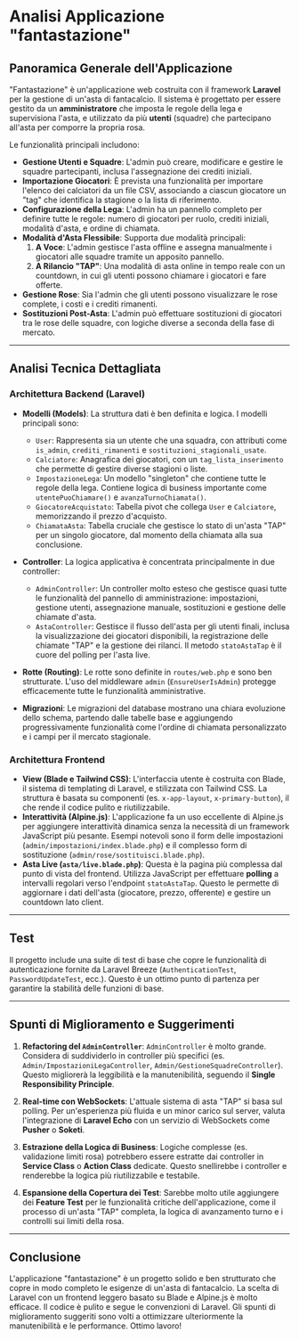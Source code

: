 # Analisi Applicazione "fantastazione"

## Panoramica Generale dell'Applicazione

"Fantastazione" è un'applicazione web costruita con il framework **Laravel** per la gestione di un'asta di fantacalcio. Il sistema è progettato per essere gestito da un **amministratore** che imposta le regole della lega e supervisiona l'asta, e utilizzato da più **utenti** (squadre) che partecipano all'asta per comporre la propria rosa.

Le funzionalità principali includono:

* **Gestione Utenti e Squadre**: L'admin può creare, modificare e gestire le squadre partecipanti, inclusa l'assegnazione dei crediti iniziali.
* **Importazione Giocatori**: È prevista una funzionalità per importare l'elenco dei calciatori da un file CSV, associando a ciascun giocatore un "tag" che identifica la stagione o la lista di riferimento.
* **Configurazione della Lega**: L'admin ha un pannello completo per definire tutte le regole: numero di giocatori per ruolo, crediti iniziali, modalità d'asta, e ordine di chiamata.
* **Modalità d'Asta Flessibile**: Supporta due modalità principali:
    1.  **A Voce**: L'admin gestisce l'asta offline e assegna manualmente i giocatori alle squadre tramite un apposito pannello.
    2.  **A Rilancio "TAP"**: Una modalità di asta online in tempo reale con un countdown, in cui gli utenti possono chiamare i giocatori e fare offerte.
* **Gestione Rose**: Sia l'admin che gli utenti possono visualizzare le rose complete, i costi e i crediti rimanenti.
* **Sostituzioni Post-Asta**: L'admin può effettuare sostituzioni di giocatori tra le rose delle squadre, con logiche diverse a seconda della fase di mercato.

---

## Analisi Tecnica Dettagliata

### Architettura Backend (Laravel)

* **Modelli (Models)**: La struttura dati è ben definita e logica. I modelli principali sono:
    * `User`: Rappresenta sia un utente che una squadra, con attributi come `is_admin`, `crediti_rimanenti` e `sostituzioni_stagionali_usate`.
    * `Calciatore`: Anagrafica dei giocatori, con un `tag_lista_inserimento` che permette di gestire diverse stagioni o liste.
    * `ImpostazioneLega`: Un modello "singleton" che contiene tutte le regole della lega. Contiene logica di business importante come `utentePuoChiamare()` e `avanzaTurnoChiamata()`.
    * `GiocatoreAcquistato`: Tabella pivot che collega `User` e `Calciatore`, memorizzando il prezzo d'acquisto.
    * `ChiamataAsta`: Tabella cruciale che gestisce lo stato di un'asta "TAP" per un singolo giocatore, dal momento della chiamata alla sua conclusione.

* **Controller**: La logica applicativa è concentrata principalmente in due controller:
    * `AdminController`: Un controller molto esteso che gestisce quasi tutte le funzionalità del pannello di amministrazione: impostazioni, gestione utenti, assegnazione manuale, sostituzioni e gestione delle chiamate d'asta.
    * `AstaController`: Gestisce il flusso dell'asta per gli utenti finali, inclusa la visualizzazione dei giocatori disponibili, la registrazione delle chiamate "TAP" e la gestione dei rilanci. Il metodo `statoAstaTap` è il cuore del polling per l'asta live.

* **Rotte (Routing)**: Le rotte sono definite in `routes/web.php` e sono ben strutturate. L'uso del middleware `admin` (`EnsureUserIsAdmin`) protegge efficacemente tutte le funzionalità amministrative.

* **Migrazioni**: Le migrazioni del database mostrano una chiara evoluzione dello schema, partendo dalle tabelle base e aggiungendo progressivamente funzionalità come l'ordine di chiamata personalizzato e i campi per il mercato stagionale.

### Architettura Frontend

* **View (Blade e Tailwind CSS)**: L'interfaccia utente è costruita con Blade, il sistema di templating di Laravel, e stilizzata con Tailwind CSS. La struttura è basata su componenti (es. `x-app-layout`, `x-primary-button`), il che rende il codice pulito e riutilizzabile.
* **Interattività (Alpine.js)**: L'applicazione fa un uso eccellente di Alpine.js per aggiungere interattività dinamica senza la necessità di un framework JavaScript più pesante. Esempi notevoli sono il form delle impostazioni (`admin/impostazioni/index.blade.php`) e il complesso form di sostituzione (`admin/rose/sostituisci.blade.php`).
* **Asta Live (`asta/live.blade.php`)**: Questa è la pagina più complessa dal punto di vista del frontend. Utilizza JavaScript per effettuare **polling** a intervalli regolari verso l'endpoint `statoAstaTap`. Questo le permette di aggiornare i dati dell'asta (giocatore, prezzo, offerente) e gestire un countdown lato client.

---

## Test

Il progetto include una suite di test di base che copre le funzionalità di autenticazione fornite da Laravel Breeze (`AuthenticationTest`, `PasswordUpdateTest`, ecc.). Questo è un ottimo punto di partenza per garantire la stabilità delle funzioni di base.

---

## Spunti di Miglioramento e Suggerimenti

1.  **Refactoring del `AdminController`**: `AdminController` è molto grande. Considera di suddividerlo in controller più specifici (es. `Admin/ImpostazioniLegaController`, `Admin/GestioneSquadreController`). Questo migliorerà la leggibilità e la manutenibilità, seguendo il **Single Responsibility Principle**.

2.  **Real-time con WebSockets**: L'attuale sistema di asta "TAP" si basa sul polling. Per un'esperienza più fluida e un minor carico sul server, valuta l'integrazione di **Laravel Echo** con un servizio di WebSockets come **Pusher** o **Soketi**.

3.  **Estrazione della Logica di Business**: Logiche complesse (es. validazione limiti rosa) potrebbero essere estratte dai controller in **Service Class** o **Action Class** dedicate. Questo snellirebbe i controller e renderebbe la logica più riutilizzabile e testabile.

4.  **Espansione della Copertura dei Test**: Sarebbe molto utile aggiungere dei **Feature Test** per le funzionalità critiche dell'applicazione, come il processo di un'asta "TAP" completa, la logica di avanzamento turno e i controlli sui limiti della rosa.

---

## Conclusione

L'applicazione "fantastazione" è un progetto solido e ben strutturato che copre in modo completo le esigenze di un'asta di fantacalcio. La scelta di Laravel con un frontend leggero basato su Blade e Alpine.js è molto efficace. Il codice è pulito e segue le convenzioni di Laravel. Gli spunti di miglioramento suggeriti sono volti a ottimizzare ulteriormente la manutenibilità e le performance. Ottimo lavoro!